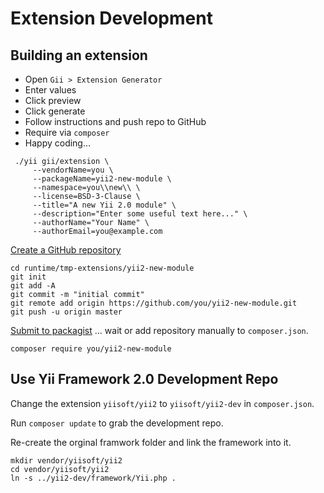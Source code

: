 Extension Development
=====================

Building an extension
---------------------

- Open `Gii > Extension Generator`
- Enter values
- Click preview
- Click generate
- Follow instructions and push repo to GitHub
- Require via `composer`
- Happy coding...


```
 ./yii gii/extension \
     --vendorName=you \
     --packageName=yii2-new-module \
     --namespace=you\\new\\ \
     --license=BSD-3-Clause \
     --title="A new Yii 2.0 module" \
     --description="Enter some useful text here..." \
     --authorName="Your Name" \
     --authorEmail=you@example.com
```

[Create a GitHub repository](https://github.com/new)

```
cd runtime/tmp-extensions/yii2-new-module
git init
git add -A
git commit -m "initial commit"
git remote add origin https://github.com/you/yii2-new-module.git
git push -u origin master
```

[Submit to packagist](https://packagist.org/packages/submit) ... wait or add repository manually to `composer.json`.

```
composer require you/yii2-new-module
```



Use Yii Framework 2.0 Development Repo
--------------------------------------

Change the extension `yiisoft/yii2` to `yiisoft/yii2-dev` in `composer.json`.

Run `composer update` to grab the development repo.

Re-create the orginal framwork folder and link the framework into it.

```
mkdir vendor/yiisoft/yii2
cd vendor/yiisoft/yii2
ln -s ../yii2-dev/framework/Yii.php .
```
